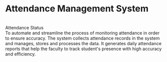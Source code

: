 # Attendance Management System
<br>
Attendance Status
<br>
To automate and streamline the process of monitoring attendance in order to ensure accuracy. The system collects attendance records in the system and manages, stores and processes the data. It generates daily attendance reports that help the faculty to track student's presence with high accuracy and efficiency.
